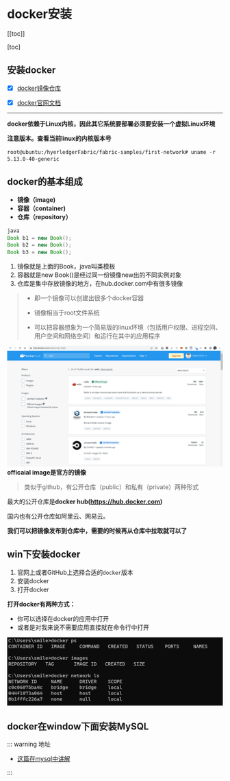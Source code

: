 # docker安装

[[toc]]

[toc]

## 安装docker

+ [x] [docker镜像仓库](https://hub.docker.com/)

+ [x] [docker官网文档](https://docs.docker.com/)

---

**docker依赖于Linux内核，因此其它系统要部署必须要安装一个虚拟Linux环境**

**注意版本。查看当前linux的内核版本号**

```
root@ubuntu:/hyerledgerFabric/fabric-samples/first-network# uname -r
5.13.0-40-generic
```



## docker的基本组成

+ **镜像（image)**
+ **容器（container)**
+ **仓库（repository）**

```java
java
Book b1 = new Book();
Book b2 = new Book();
Book b3 = new Book();
```

1. 镜像就是上面的Book，java叫类模板
2. 容器就是new Book()是经过同一份镜像new出的不同实例对象
3. 仓库是集中存放镜像的地方，在hub.docker.com中有很多镜像

> + 即一个镜像可以创建出很多个docker容器
>
> + 镜像相当于root文件系统
>
> + 可以把容器想象为一个简易版的linux环境（包括用户权限、进程空间、用户空间和网络空间）和运行在其中的应用程序

![image-20220508140536297](./images/jM4BQrA2tPp5NDo.png)**officaial image是官方的镜像**

> 类似于github，有公开仓库（public）和私有（private）两种形式

最大的公开仓库是**docker hub(https://hub.docker.com)**

国内也有公开仓库如阿里云、网易云。

**我们可以把镜像发布到仓库中，需要的时候再从仓库中拉取就可以了**



## win下安装docker

1. 官网上或者GitHub上选择合适的`docker`版本
2. 安装docker
3. 打开docker



**打开docker有两种方式：**

+ 你可以选择在docker的应用中打开
+ 或者是对我来说不需要应用直接就在命令行中打开

![image-20220917104645408](./images/image-20220917104645408.pngmail3293172751@qq.png)



## docker在window下面安装MySQL

::: warning 地址

+ [这篇在mysql中讲解](https://github.com/3293172751/awesome-cs-course/blob/master/mysql/README.md)

:::
